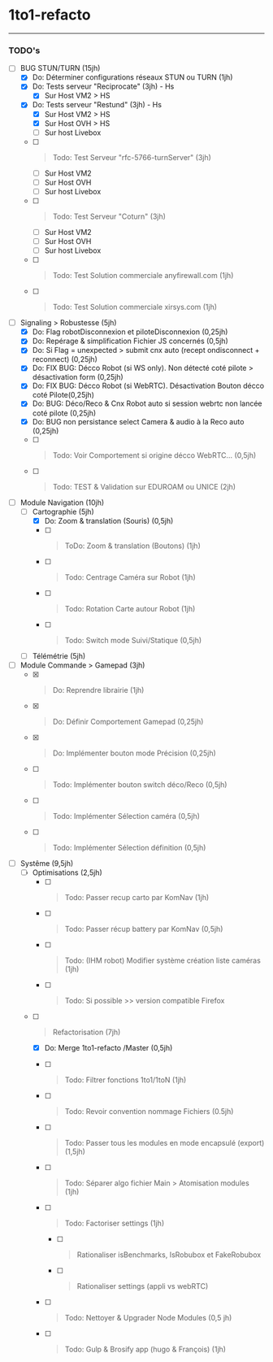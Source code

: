 
# 1to1-refacto 
------------------------------------------------------------

### TODO's

- [ ] BUG STUN/TURN (15jh)
    - [x] Do: Déterminer configurations réseaux STUN ou TURN (1jh) 
    - [x] Do: Tests serveur "Reciprocate" (3jh) - Hs
        - [x] Sur Host VM2 > HS
    - [x] Do: Tests serveur "Restund" (3jh) - Hs
        - [x] Sur Host VM2 > HS
        - [X] Sur Host OVH > HS
        - [ ] Sur host Livebox 
    - [ ] > Todo: Test Serveur "rfc-5766-turnServer" (3jh)
        - [ ] Sur Host VM2  
        - [ ] Sur Host OVH 
        - [ ] Sur host Livebox 
    - [ ] > Todo: Test Serveur "Coturn" (3jh)
        - [ ] Sur Host VM2 
        - [ ] Sur Host OVH 
        - [ ] Sur host Livebox 
    - [ ] > Todo: Test Solution commerciale anyfirewall.com (1jh)
    - [ ] > Todo: Test Solution commerciale xirsys.com (1jh)

- [ ] Signaling > Robustesse (5jh)
    - [x] Do: Flag robotDisconnexion et piloteDisconnexion (0,25jh)
    - [x] Do: Repérage & simplification Fichier JS concernés (0,5jh)
    - [x] Do: Si Flag = unexpected > submit cnx auto (recept ondisconnect + reconnect) (0,25jh)
    - [x] Do: FIX BUG: Décco Robot (si WS only). Non détecté coté pilote > désactivation form (0,25jh)
    - [x] Do: FIX BUG: Décco Robot (si WebRTC). Désactivation Bouton décco coté Pilote(0,25jh)
    - [x] Do: BUG: Déco/Reco & Cnx Robot auto si session webrtc non lancée coté pilote (0,25jh)
    - [x] Do: BUG non persistance select Camera & audio à la Reco auto (0,25jh)
    - [ ] > Todo: Voir Comportement si origine décco WebRTC... (0,5jh)
    - [ ] > Todo: TEST & Validation sur EDUROAM ou UNICE (2jh)

- [ ] Module Navigation (10jh)
    - [ ] Cartographie (5jh)
        - [x] Do: Zoom & translation (Souris) (0,5jh)
        - [ ] > ToDo: Zoom & translation (Boutons) (1jh)
        - [ ] > Todo: Centrage Caméra sur Robot (1jh)
        - [ ] > Todo: Rotation Carte autour Robot (1jh)
        - [ ] > Todo: Switch mode Suivi/Statique (0,5jh)
    - [ ] Télémétrie (5jh)

- [ ] Module Commande > Gamepad (3jh)
    - [x] > Do: Reprendre librairie (1jh) 
    - [x] > Do: Définir Comportement Gamepad (0,25jh)
    - [x] > Do: Implémenter bouton mode Précision (0,25jh)
    - [ ] > Todo: Implémenter bouton switch déco/Reco (0,5jh)
    - [ ] > Todo: Implémenter Sélection caméra (0,5jh)
    - [ ] > Todo: Implémenter Sélection définition (0,5jh)

- [ ] Systême (9,5jh)
    - [ ] Optimisations (2,5jh)
        - [ ] > Todo: Passer recup carto par KomNav (1jh)
        - [ ] > Todo: Passer récup battery par KomNav (0,5jh)
        - [ ] > Todo: (IHM robot) Modifier système création liste caméras (1jh)
        - [ ] > Todo: Si possible >> version compatible Firefox
    - [ ] > Refactorisation (7jh)
        - [x] Do: Merge  1to1-refacto /Master (0,5jh)
        - [ ] > Todo: Filtrer fonctions 1to1/1toN (1jh)
        - [ ] > Todo: Revoir convention nommage Fichiers (0.5jh)
        - [ ] > Todo: Passer tous les modules en mode encapsulé (export) (1,5jh) 
        - [ ] > Todo: Séparer algo fichier Main > Atomisation modules (1jh)
        - [ ] > Todo: Factoriser settings (1jh)
            - [ ] > Rationaliser isBenchmarks, IsRobubox et FakeRobubox
            - [ ] > Rationaliser settings (appli vs webRTC)
       - [ ] > Todo: Nettoyer & Upgrader Node Modules (0,5 jh)
       - [ ] > Todo: Gulp & Brosify app (hugo & François) (1jh)





